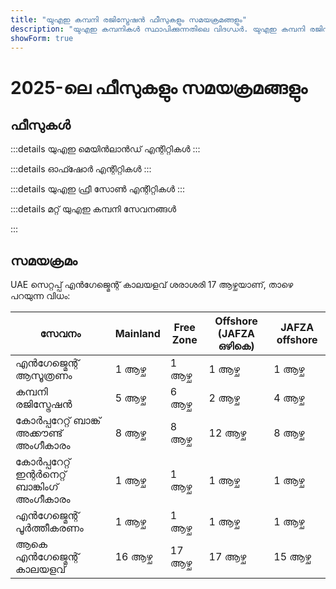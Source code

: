 ```yaml
---
title: "യുഎഇ കമ്പനി രജിസ്ട്രേഷൻ ഫീസുകളും സമയക്രമങ്ങളും"
description: "യുഎഇ കമ്പനികൾ സ്ഥാപിക്കുന്നതിലെ വിദഗ്ധർ. യുഎഇ കമ്പനി രജിസ്റ്റർ ചെയ്യുന്നതിനുള്ള ഫീസുകളും പ്രതീക്ഷിത ബിസിനസ് സ്ഥാപന സമയക്രമവും."
showForm: true
---
```


# 2025-ലെ ഫീസുകളും സമയക്രമങ്ങളും

## ഫീസുകൾ

:::details യുഎഇ മെയിൻലാൻഡ് എന്റിറ്റികൾ
<TableWrapper
  :headers="['വിവിധ യുഎഇ എന്റിറ്റി തരങ്ങൾ', '1-ാം വർഷ ചെലവ്', '2-ാം വർഷ ചെലവ്', 'കരട് ഇൻവോയ്സ്']"
  :rows="[
    { title: 'Dubai mainland LLC', year1Cost: 23610, year2Cost: 12932, invoiceLink: 'https://docs.google.com/document/d/17zrplxsKNhqfC8AGuqbiAzR_1QXutglx_zeaSEys7-E/edit?usp=sharing' },
    { title: 'Abu Dhabi LLC', year1Cost: 29538, year2Cost: 12003, invoiceLink: '/resources/contacts' },
    { title: 'RAK LLC', year1Cost: 23400, year2Cost: 10469, invoiceLink: '/resources/contacts' },
    { title: 'Sharjah LLC', year1Cost: 30995, year2Cost: 13960, invoiceLink: '/resources/contacts' },
    { title: 'Ajman LLC', year1Cost: 29375, year2Cost: 8960, invoiceLink: '/resources/contacts' }
  ]"
/>
:::

:::details ഓഫ്ഷോർ എന്റിറ്റികൾ
<TableWrapper
  :headers="['യുഎഇ ഓഫ്ഷോർ കമ്പനികൾ രൂപീകരിക്കുന്നതിനുള്ള ഓപ്ഷനുകൾ', '1-ാം വർഷ ചെലവ്', '2-ാം വർഷ ചെലവ്', 'കരട് ഇൻവോയ്സ്']"
  :rows="[
    { title: 'JAFZA offshore company formation', year1Cost: 22393, year2Cost: 10143, invoiceLink: '/resources/contacts' },
    { title: 'RAK offshore company formation', year1Cost: 16714, year2Cost: 5620, invoiceLink: '/resources/contacts' },
    { title: 'Ajman offshore company formation', year1Cost: 12670, year2Cost: 3200, invoiceLink: '/resources/contacts' }
  ]"
/>
:::

:::details യുഎഇ ഫ്രീ സോൺ എന്റിറ്റികൾ
<TableWrapper
  :headers="['യുഎഇ ഫ്രീ സോണുകൾ', '1-ാം വർഷ ചെലവ്', '2-ാം വർഷ ചെലവ്', 'കരട് ഇൻവോയ്സ്']"
  :rows="[
    { title: 'Dubai FTZ - Dubai Airport', year1Cost: 22063, year2Cost: 12329, invoiceLink: '/resources/contacts' },
    { title: 'Dubai FTZ - DMCC', year1Cost: 24874, year2Cost: 15999, invoiceLink: '/resources/contacts' },
    { title: 'RAKEZ company', year1Cost: 19605, year2Cost: 11182, invoiceLink: '/resources/contacts' }
  ]"
/>
:::

:::details മറ്റ് യുഎഇ കമ്പനി സേവനങ്ങൾ

<TableWrapper
  :headers="['യുഎഇ കോർപ്പറേറ്റ് ബാങ്ക് അക്കൗണ്ട് തുറക്കൽ (യാത്ര ആവശ്യമാണ്)', 'റിമാർക്സ്', 'ചെലവ് USD-ൽ']"
  :rows="[
    { title: 'ഞങ്ങൾ രജിസ്റ്റർ ചെയ്യുന്ന യുഎഇ കമ്പനിക്കുള്ള യുഎഇ കോർപ്പറേറ്റ് ബാങ്ക് അക്കൗണ്ട്', remarks: 'ലളിതമായ കോർപ്പറേറ്റ് ഘടനയും ബിസിനസ് പ്രവർത്തനവും', cost: 4950 },
    { title: '', remarks: 'സങ്കീർണ്ണമായ കോർപ്പറേറ്റ് ഘടന അല്ലെങ്കിൽ ബിസിനസ് പ്രവർത്തനം (ഉദാ. ക്രിപ്റ്റോ)', cost: 6950 },
    { title: 'ഞങ്ങൾ രജിസ്റ്റർ ചെയ്യാത്ത യുഎഇ കമ്പനിക്കുള്ള യുഎഇ കോർപ്പറേറ്റ് ബാങ്ക് അക്കൗണ്ട്', remarks: 'യുഎഇ കമ്പനിക്കുള്ള യുഎഇ കോർപ്പറേറ്റ് ബാങ്ക് അക്കൗണ്ട്', cost: 6950 },
    { title: '', remarks: 'സങ്കീർണ്ണമായ കോർപ്പറേറ്റ് ഘടന അല്ലെങ്കിൽ ബിസിനസ് പ്രവർത്തനം (ഉദാ. ക്രിപ്റ്റോ)', cost: 8950 },
    { title: 'യുഎഇ വ്യക്തിഗത ബാങ്ക് അക്കൗണ്ട്', remarks: '', cost: 2950 }
  ]"
/>

<TableWrapper
  :headers="['യുഎഇ റെസിഡൻസി/എംപ്ലോയ്മെന്റ് വിസ', 'റിമാർക്സ്', 'ചെലവ്']"
  :rows="[
    { title: 'എംപ്ലോയ്മെന്റ് വിസ ഫീസ്', remarks: 'ഞങ്ങളുടെ ഫീസിൽ ഉൾപ്പെടുന്നത്<br/>i) എംപ്ലോയീ പ്രൊട്ടക്ഷൻ പ്രോഗ്രാം (EPI) ഫീസ് (ശമ്പള പരിധിയും വിസ തരവും അനുസരിച്ച് US$23 മുതൽ US$155 വരെ);<br/>ii) മെഡിക്കൽ ഫിറ്റ്നസ് ടെസ്റ്റ് (US$235)<br/>iii) എമിറേറ്റ്സ് ഐഡി അപേക്ഷ (US$165) കൂടാതെ<br/>iv) സർക്കാർ അപേക്ഷാ ഫീസ് (US$1,500). ആരോഗ്യ ഇൻഷുറൻസ് ഫീസ് ഒഴികെ', cost: 4950 },
    { title: 'ഗോൾഡൻ വിസ ഫീസ്', remarks: '', cost: 7950 },
    { title: 'ആശ്രിത വിസ - ജീവിത പങ്കാളി', remarks: '', cost: 2950 },
    { title: 'ആശ്രിത വിസ - കുട്ടി', remarks: '', cost: 1950 }
  ]"
/>

<TableWrapper
  :headers="['യുഎഇ കമ്പനി അക്കൗണ്ടിംഗ് ആൻഡ് ടാക്സ് സേവനങ്ങൾ', 'റിമാർക്സ്', 'ചെലവ്']"
  :rows="[
    { title: 'സജീവമായ കമ്പനിക്കുള്ള വാർഷിക അക്കൗണ്ടിംഗ് ആൻഡ് ടാക്സ് ഫീസ്', remarks: 'ഇത് Golden Fish ഫീസിന്റെ ഒരു എസ്റ്റിമേറ്റ് ആണ്. നിങ്ങളുടെ കമ്പനിയിൽ നിന്നുള്ള കരട് അക്കൗണ്ടിംഗ് നമ്പറുകൾ ലഭിച്ചതിന് ശേഷം, നിങ്ങളുടെ ബിസിനസിനുള്ള അക്കൗണ്ടിംഗ് ആൻഡ് ടാക്സ് ഫീസ് Golden Fish കൃത്യമായി അറിയിക്കും.', cost: 5950 },
    { title: 'നിഷ്ക്രിയ കമ്പനിക്കുള്ള വാർഷിക അക്കൗണ്ടിംഗ് ആൻഡ് ടാക്സ് ഫീസ്', remarks: '', cost: 1200 },
    { title: 'ഏകദേശ ഓഡിറ്റ് ഫീസ് (ആവശ്യമെങ്കിൽ)', remarks: '', cost: 2000 },
    { title: 'VAT റിട്ടേൺ', remarks: 'വോള്യം അനുസരിച്ച് ത്രൈമാസികമോ പ്രതിമാസമോ', cost: 750 },
    { title: 'ബുക്ക്-കീപ്പിംഗ്', remarks: '', buttonLink: '#' },
    { title: 'പേറോൾ', remarks: '', buttonLink: '#' }
  ]"
/>
:::

## സമയക്രമം

UAE സെറ്റപ്പ് എൻഗേജ്മെന്റ് കാലയളവ് ശരാശരി 17 ആഴ്ചയാണ്, താഴെ പറയുന്ന വിധം:

| സേവനം                             | Mainland | Free Zone | Offshore (JAFZA ഒഴികെ) | JAFZA offshore |
| ----------------------------------- | -------- | --------- | ----------------------- | -------------- |
| എൻഗേജ്മെന്റ് ആസൂത്രണം               | 1 ആഴ്ച    | 1 ആഴ്ച     | 1 ആഴ്ച                   | 1 ആഴ്ച         |
| കമ്പനി രജിസ്ട്രേഷൻ                  | 5 ആഴ്ച    | 6 ആഴ്ച     | 2 ആഴ്ച                   | 4 ആഴ്ച         |
| കോർപ്പറേറ്റ് ബാങ്ക് അക്കൗണ്ട് അംഗീകാരം   | 8 ആഴ്ച    | 8 ആഴ്ച     | 12 ആഴ്ച                  | 8 ആഴ്ച         |
| കോർപ്പറേറ്റ് ഇന്റർനെറ്റ് ബാങ്കിംഗ് അംഗീകാരം | 1 ആഴ്ച    | 1 ആഴ്ച     | 1 ആഴ്ച                   | 1 ആഴ്ച         |
| എൻഗേജ്മെന്റ് പൂർത്തീകരണം             | 1 ആഴ്ച    | 1 ആഴ്ച     | 1 ആഴ്ച                   | 1 ആഴ്ച         |
| ആകെ എൻഗേജ്മെന്റ് കാലയളവ്            | 16 ആഴ്ച   | 17 ആഴ്ച    | 17 ആഴ്ച                  | 15 ആഴ്ച        |